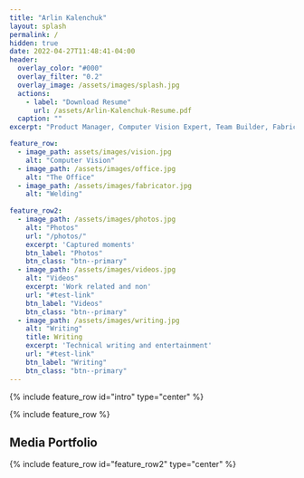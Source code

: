 ```yaml
---
title: "Arlin Kalenchuk"
layout: splash
permalink: /
hidden: true
date: 2022-04-27T11:48:41-04:00
header:
  overlay_color: "#000"
  overlay_filter: "0.2"
  overlay_image: /assets/images/splash.jpg
  actions:
    - label: "Download Resume"
      url: /assets/Arlin-Kalenchuk-Resume.pdf
  caption: ""
excerpt: "Product Manager, Computer Vision Expert, Team Builder, Fabricator, Always leveling up"

feature_row:
  - image_path: assets/images/vision.jpg
    alt: "Computer Vision"
  - image_path: /assets/images/office.jpg
    alt: "The Office"
  - image_path: /assets/images/fabricator.jpg
    alt: "Welding"
    
feature_row2:
  - image_path: /assets/images/photos.jpg
    alt: "Photos"
    url: "/photos/"
    excerpt: 'Captured moments'
    btn_label: "Photos"
    btn_class: "btn--primary"
  - image_path: /assets/images/videos.jpg
    alt: "Videos"
    excerpt: 'Work related and non'
    url: "#test-link"
    btn_label: "Videos"
    btn_class: "btn--primary"
  - image_path: /assets/images/writing.jpg
    alt: "Writing"
    title: Writing
    excerpt: 'Technical writing and entertainment'
    url: "#test-link"
    btn_label: "Writing"
    btn_class: "btn--primary" 
---
```


{% include feature_row id="intro" type="center" %}

{% include feature_row %}

<h2>Media Portfolio</h2>
{% include feature_row id="feature_row2" type="center" %}

